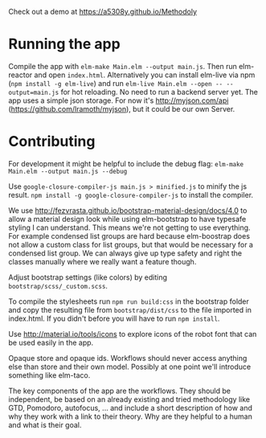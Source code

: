 Check out a demo at https://a5308y.github.io/Methodoly

# Running the app

Compile the app with `elm-make Main.elm --output main.js`. Then run elm-reactor and open `index.html`.
Alternatively you can install elm-live via npm (`npm install -g elm-live`) and run `elm-live Main.elm --open -- --output=main.js` for hot reloading.
No need to run a backend server yet. The app uses a simple json storage. For now it's http://myjson.com/api (https://github.com/lramoth/myjson), but it could be our own Server.

# Contributing

For development it might be helpful to include the debug flag:
`elm-make Main.elm --output main.js --debug`

Use `google-closure-compiler-js main.js > minified.js` to minify the js result.
`npm install -g google-closure-compiler-js` to install the compiler.

We use http://fezvrasta.github.io/bootstrap-material-design/docs/4.0 to allow
a material design look while using elm-bootstrap to have typesafe styling I can
understand. This means we're not getting to use everything. For example
condensed list groups are hard because elm-boostrap does not allow a custom
class for list groups, but that would be necessary for a condensed list group. We can always give up type safety and right the classes manually where we really want a feature though.

Adjust bootstrap settings (like colors) by editing `bootstrap/scss/_custom.scss`.

To compile the stylesheets run `npm run build:css` in the bootstrap folder and
copy the resulting file from `bootstrap/dist/css` to the file imported in
index.html. If you didn't before you will have to run `npm install`.

Use http://material.io/tools/icons to explore icons of the robot font that can be used easily in the app.

Opaque store and opaque ids. Workflows should never access anything else than store and their own model.
Possibly at one point we'll introduce something like elm-taco.

The key components of the app are the workflows. They should be independent, be based on an already existing and tried methodology like GTD, Pomodoro, autofocus, ... and include a short description of how and why they work with a link to their theory. Why are they helpful to a human and what is their goal.
